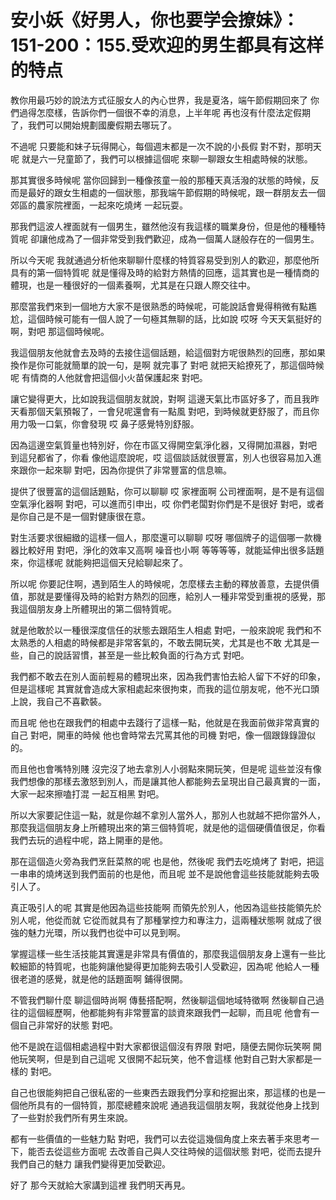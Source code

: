 # 安小妖《好男人，你也要学会撩妹》：151-200：155.受欢迎的男生都具有这样的特点

教你用最巧妙的說法方式征服女人的內心世界，我是夏洛，端午節假期回來了 你們過得怎麼樣，告訴你們一個很不幸的消息，上半年呢 再也沒有什麼法定假期了，我們可以開始規劃國慶假期去哪玩了。

不過呢 只要能和妹子玩得開心，每個週末都是一次不說的小長假 對不對，那明天呢 就是六一兒童節了，我們可以根據這個呢 來聊一聊跟女生相處時候的狀態。

那其實很多時候呢 當你回歸到一種像孩童一般的那種天真活潑的狀態的時候，反而是最好的跟女生相處的一個狀態，那我端午節假期的時候呢，跟一群朋友去一個郊區的農家院裡面，一起來吃燒烤 一起玩耍。

那我們這波人裡面就有一個男生，雖然他沒有我這樣的職業身份，但是他的種種特質呢 卻讓他成為了一個非常受到我們歡迎，成為一個萬人謎般存在的一個男生。

所以今天呢 我就通過分析他來聊聊什麼樣的特質容易受到別人的歡迎，那麼他所具有的第一個特質呢 就是懂得及時的給對方熱情的回應，這其實也是一種情商的體現，也是一種很好的一個素養啊，尤其是在只跟人際交往中。

那麼當我們來到一個地方大家不是很熟悉的時候呢，可能說話會覺得稍微有點尷尬，這個時候可能有一個人說了一句極其無聊的話，比如說 哎呀 今天天氣挺好的啊，對吧 那這個時候呢。

我這個朋友他就會去及時的去接住這個話題，給這個對方呢很熱烈的回應，那如果換作是你可能就簡單的說一句，是啊 就完事了 對吧 就把天給撩死了，那這個時候呢 有情商的人他就會把這個小火苗保護起來 對吧。

讓它變得更大，比如說我這個朋友就說，對啊 這邊天氣比市區好多了，而且我昨天看那個天氣預報了，一會兒呢還會有一點風 對吧，到時候就更舒服了，而且你用力吸一口氣，你會發現 哎 鼻子感覺特別舒服。

因為這邊空氣質量也特別好，你在市區又得開空氣淨化器，又得開加濕器，對吧 到這兒都省了，你看 像他這麼說呢，哎 這個談話就很豐富，別人也很容易加入進來跟你一起來聊 對吧，因為你提供了非常豐富的信息嘛。

提供了很豐富的這個話題點，你可以聊聊 哎 家裡面啊 公司裡面啊，是不是有這個空氣淨化器啊 對吧，可以進而引申出，哎 你們老闆對你們是不是很好 對吧，或者是你自己是不是一個對健康很在意。

對生活要求很細緻的這樣一個人，那麼還可以聊聊 哎呀 哪個牌子的這個哪一款機器比較好用 對吧，淨化的效率又高啊 噪音也小啊 等等等等，就能延伸出很多話題來，你這樣呢 就能夠把這個天兒給聊起來了。

所以呢 你要記住啊，遇到陌生人的時候呢，怎麼樣去主動的釋放善意，去提供價值，那就是要懂得及時的給對方熱烈的回應，給別人一種非常受到重視的感覺，那我這個朋友身上所體現出的第二個特質呢。

就是他敢於以一種很深度信任的狀態去跟陌生人相處 對吧，一般來說呢 我們和不太熟悉的人相處的時候都是非常客氣的，不敢去開玩笑，尤其是也不敢 尤其是一些，自己的說話習慣，甚至是一些比較負面的行為方式 對吧。

我們都不敢去在別人面前輕易的體現出來，因為我們害怕去給人留下不好的印象，但是這樣呢 其實就會造成大家相處起來很拘束，而我的這位朋友呢，他不光口頭上說，我自己不喜歡裝。

而且呢 他也在跟我們的相處中去踐行了這樣一點，他就是在我面前做非常真實的自己 對吧，開車的時候 他也會時常去咒罵其他的司機 對吧，像一個跟錄錄證似的。

而且他也會嘴特別賤 沒完沒了地去拿別人小弱點來開玩笑，但是呢 這些並沒有像我們想像的那樣去激怒到別人，而是讓其他人都能夠去呈現出自己最真實的一面，大家一起來擦嗑打混 一起互相黑 對吧。

所以大家要記住這一點，就是你越不拿別人當外人，那別人也就越不把你當外人，那麼我這個朋友身上所體現出來的第三個特質呢，就是他的這個硬價值很足，你看我們去玩的過程中呢，路上開車的是他。

那在這個造火旁為我們烹飪菜熬的呢 也是他，然後呢 我們去吃燒烤了 對吧，把這一串串的燒烤送到我們面前的也是他，而且呢 並不是說他會這些技能就能夠去吸引人了。

真正吸引人的呢 其實是他因為這些技能啊 而領先於別人，他因為這些技能領先於別人呢，他從而就 它從而就具有了那種掌控力和專注力，這兩種狀態啊 就成了很強的魅力光環，所以我們也從中可以見到啊。

掌握這樣一些生活技能其實還是非常具有價值的，那麼我這個朋友身上還有一些比較細節的特質呢，也能夠讓他變得更加能夠去吸引人受歡迎，因為呢 他給人一種很老道的感覺，就是他的話題面啊 鋪得很開。

不管我們聊什麼 聊這個時尚啊 傳藝搭配啊，然後聊這個地域特徵啊 然後聊自己過往的這個經歷啊，他都能夠有非常豐富的談資來跟我們一起聊，而且呢 他會有一個自己非常好的狀態 對吧。

他不是說在這個相處過程中對大家都很這個沒有界限 對吧，隨便去開你玩笑啊 開他玩笑啊，但是到自己這呢 又很開不起玩笑，他不會這樣 他對自己對大家都是一樣的 對吧。

自己也很能夠把自己很私密的一些東西去跟我們分享和挖掘出來，那這樣的也是一個他所具有的一個特質，那麼總體來說呢 通過我這個朋友啊，我就從他身上找到了一些對於我們所有男生來說。

都有一些價值的一些魅力點 對吧，我們可以去從這幾個角度上來去著手來思考一下，能否去從這些方面呢 去改善自己與人交往時候的這個狀態 對吧，從而去提升我們自己的魅力 讓我們變得更加受歡迎。

好了 那今天就給大家講到這裡 我們明天再見。